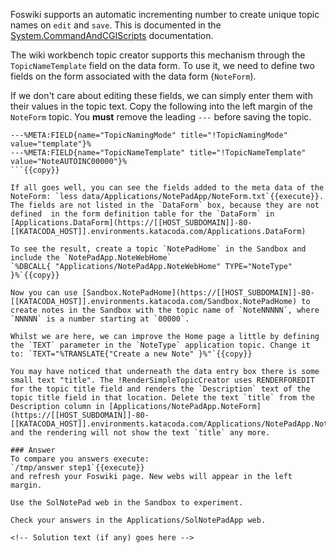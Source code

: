 <!-- Scenario text goes here -->
Foswiki supports an automatic incrementing number to create unique topic names on `edit` and `save`. This is documented in the [System.CommandAndCGIScripts](https://[[HOST_SUBDOMAIN]]-80-[[KATACODA_HOST]].environments.katacoda.com/System.CommandAndCGIScripts) documentation.

The wiki workbench topic creator supports this mechanism through the `TopicNameTemplate` field on the data form. To use it, we need to define two fields on the form associated with the data form {`NoteForm`). 

If we don't care about editing these fields, we can simply enter them with their values in the topic text. Copy the following into the left margin of the `NoteForm` topic. You **must** remove the leading `---` before saving the topic.
```
---%META:FIELD{name="TopicNamingMode" title="!TopicNamingMode" value="template"}%
---%META:FIELD{name="TopicNameTemplate" title="!TopicNameTemplate" value="NoteAUTOINC00000"}%
```{{copy}}

If all goes well, you can see the fields added to the meta data of the NoteForm: `less data/Applications/NotePadApp/NoteForm.txt`{{execute}}. The fields are not listed in the `DataForm` box, because they are not defined  in the form definition table for the `DataForm` in [Applications.DataForm](https://[[HOST_SUBDOMAIN]]-80-[[KATACODA_HOST]].environments.katacoda.com/Applications.DataForm)

To see the result, create a topic `NotePadHome` in the Sandbox and include the `NotePadApp.NoteWebHome`
`%DBCALL{ "Applications/NotePadApp.NoteWebHome" TYPE="NoteType" }%`{{copy}}

Now you can use [Sandbox.NotePadHome](https://[[HOST_SUBDOMAIN]]-80-[[KATACODA_HOST]].environments.katacoda.com/Sandbox.NotePadHome) to create notes in the Sandbox with the topic name of `NoteNNNNN`, where `NNNNN` is a number starting at `00000`.

Whilst we are here, we can improve the Home page a little by defining the `TEXT` parameter in the `NoteType` application topic. Change it to: `TEXT="%TRANSLATE{"Create a new Note" }%"`{{copy}}

You may have noticed that underneath the data entry box there is some small text "title". The !RenderSimpleTopicCreator uses RENDERFOREDIT for the topic title field and renders the `Description` text of the topic title field in that location. Delete the text `title` from the Description column in [Applications/NotePadApp.NoteForm](https://[[HOST_SUBDOMAIN]]-80-[[KATACODA_HOST]].environments.katacoda.com/Applications/NotePadApp.NoteForm) and the rendering will not show the text `title` any more.

### Answer
To compare you answers execute:
`/tmp/answer step1`{{execute}}
and refresh your Foswiki page. New webs will appear in the left margin.

Use the SolNotePad web in the Sandbox to experiment.

Check your answers in the Applications/SolNotePadApp web.

<!-- Solution text (if any) goes here -->

